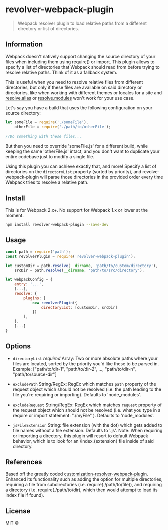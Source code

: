 
# revolver-webpack-plugin

> Webpack resolver plugin to load relative paths from a different directory or list of directories.

## Information

Webpack doesn't natively support changing the source directory of your files when including them using require() or import. This plugin allows to specify a list of directories that Webpack should read from before trying to resolve relative paths. Think of it as a fallback system.

This is useful when you need to resolve relative files from different directories, but only if these files are available on said directory or directories, like when working with different themes or locales for a site and [resolve.alias](https://webpack.js.org/configuration/resolve/#resolve-alias) or [resolve.modules](https://webpack.js.org/configuration/resolve/#resolve-modules) won't work for your use case.

Let's say you have a build that uses the following configuration on your source directory:
```js
let someFile = require('./someFile'),
	otherFile = require('./path/to/otherFile');
	
//Do something with these files...
```

But then you need to override 'someFile.js' for a different build, while keeping the same 'otherFile.js' intact, and you don't want to duplicate your entire codebase just to modify a single file.

Using this plugin you can achieve exactly that, and more! Specify a list of directories on the `directoryList` property (sorted by priority), and revolve-webpack-plugin will parse those directories in the provided order every time Webpack tries to resolve a relative path.

## Install

This is for Webpack 2.x+. No support for Webpack 1.x or lower at the moment.

```sh
npm install revolver-webpack-plugin --save-dev
```

## Usage

```js
const path = require('path');
const revolverPlugin = require('revolver-webpack-plugin');

let customDir = path.resolve(__dirname, 'path/to/custom/directory'),
	srcDir = path.resolve(__dirname, 'path/to/src/directory');

let webpackConfig = {
    entry: '...',
    [...],
    resolve: {
        plugins: [
            new revolverPlugin({
                directoryList: [customDir, srcDir]
            })
        ],
    },
    [...]
}
```

## Options

* `directoryList` *required* Array: Two or more absolute paths where your files are located, sorted by the priority you'd like these to be parsed in. Example: ["path/to/dir-1", "path/to/dir-2", ..., "path/to/dir-n", "path/to/source-dir"]

* `excludePath` String/RegEx: RegEx which matches `path` property of the request object which should not be resolved (i.e. the path leading to the file you're requiring or importing). Defaults to 'node_modules'.

* `excludeRequest` String/RegEx: RegEx which matches `request` property of the request object which should not be resolved (i.e. what you type in a require or import statement: "./myFile" ). Defaults to 'node_modules'.

* `jsFileExtension` String: file extension (with the dot) which gets added to file names without a file extension. Defaults to '.js'. Note: When requiring or importing a directory, this plugin will resort to default Webpack behavior, which is to look for an /index.{extension} file inside of said directory.

## References

Based off the greatly coded [customization-resolver-webpack-plugin](https://www.npmjs.com/package/customization-resolver-webpack-plugin). Enhanced its functionality such as adding the option for multiple directories, requiring a file from subdirectories (i.e. require(./path/to/file)), and requiring a directory (i.e. require(./path/to/dir), which then would attempt to load its index file if found).

## License

 MIT ©
